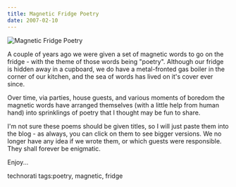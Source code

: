 ```yaml
---
title: Magnetic Fridge Poetry
date: 2007-02-10
---
```


![Magnetic Fridge Poetry](https://source.unsplash.com/X6cChncECA8/1600x900)

A couple of years ago we were given a set of magnetic words to go on the fridge - with the theme of those words being "poetry". Although our fridge is hidden away in a cupboard, we do have a metal-fronted gas boiler in the corner of our kitchen, and the sea of words has lived on it's cover ever since.

Over time, via parties, house guests, and various moments of boredom the magnetic words have arranged themselves (with a little help from human hand) into sprinklings of poetry that I thought may be fun to share.

I'm not sure these poems should be given titles, so I will just paste them into the blog - as always, you can click on them to see bigger versions. We no longer have any idea if we wrote them, or which guests were responsible. They shall forever be enigmatic.

Enjoy...

technorati tags:poetry, magnetic, fridge